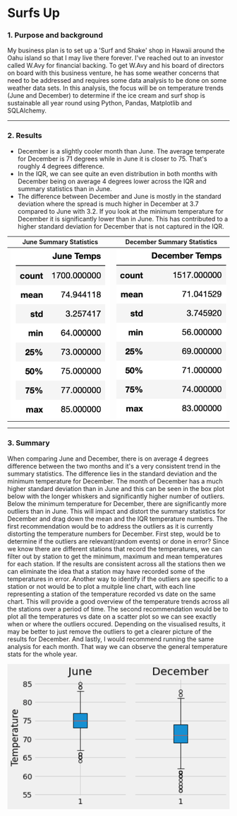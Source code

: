 # Surfs Up

### 1. Purpose and background

My business plan is to set up a 'Surf and Shake' shop in Hawaii around the Oahu island so that I may live there forever. I've reached out to an investor called W.Avy for financial backing. To get W.Avy and his board of directors on board with this business venture, he has some weather concerns that need to be addressed and requires some data analysis to be done on some weather data sets. In this analysis, the focus will be on temperature trends (June and December) to determine if the ice cream and surf shop is sustainable all year round using Python, Pandas, Matplotlib and SQLAlchemy. 


-----

### 2. Results


* December is a slightly cooler month than June. The average temperate for December is 71 degrees while in June it is closer to 75. That's roughly 4 degrees difference.
* In the IQR, we can see quite an even distribution in both months with December being on average 4 degrees lower across the IQR and summary statistics than in June.
* The difference between December and June is mostly in the standard deviation where the spread is much higher in December at 3.7 compared to June with 3.2. If you look at the minimum temperature for December it is significantly lower than in June. This has contributed to a higher standard deviation for December that is not captured in the IQR.

| June Summary Statistics    |  December Summary Statistics |
|---------------------------|---------------------------|
![june](https://github.com/YanLuong/surfs_up/blob/main/Screenshots/summary%20stats%20june.png) |![dec](https://github.com/YanLuong/surfs_up/blob/main/Screenshots/summary%20stats%20dec.png)


---

### 3. Summary

When comparing June and December, there is on average 4 degrees difference between the two months and it's a very consistent trend in the summary statistics. The difference lies in the standard deviation and the minimum temperature for December. The month of December has a much higher standard deviation than in June and this can be seen in the box plot below with the longer whiskers and significantly higher number of outliers. Below the minimum temperature for December, there are significantly more outliers than in June. This will impact and distort the summary statistics for December and drag down the mean and the IQR temperature numbers.
The first recommendation would be to address the outliers as it is currently distorting the temperature numbers for December. First step, would be to determine if the outliers are relevant(random events) or done in error? Since we know there are different stations that record the temperatures, we can filter out by station to get the minimum, maximum and mean temperatures for each station. If the results are consistent across all the stations then we can eliminate the idea that a station may have recorded some of the temperatures in error. Another way to identify if the outliers are specific to a station or not would be to plot a muitple line chart, with each line representing a station of the temperature recorded vs date on the same chart. This will provide a good overview of the temperature trends across all the stations over a period of time. The second recommendation would be to plot all the temperatures vs date on a scatter plot so we can see exactly when or where the outliers occured. Depending on the visualised results, it may be better to just remove the outliers to get a clearer picture of the results for December. And lastly, I would recommend running the same analysis for each month. That way we can observe the general temperature stats for the whole year.

![box plot](https://github.com/YanLuong/surfs_up/blob/main/Screenshots/combined%20box%20plot.png)
